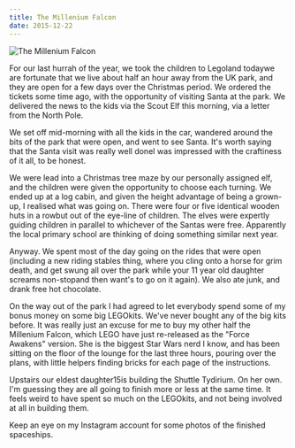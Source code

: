 ```yaml
---
title: The Millenium Falcon
date: 2015-12-22
---
```


![The Millenium Falcon](https://source.unsplash.com/hopX_jpVtRM/1600x900)

For our last hurrah of the year, we took the children to Legoland todaywe are fortunate that we live about half an hour away from the UK park, and they are open for a few days over the Christmas period. We ordered the tickets some time ago, with the opportunity of visiting Santa at the park. We delivered the news to the kids via the Scout Elf this morning, via a letter from the North Pole.

We set off mid-morning with all the kids in the car, wandered around the bits of the park that were open, and went to see Santa. It's worth saying that the Santa visit was really well doneI was impressed with the craftiness of it all, to be honest.

We were lead into a Christmas tree maze by our personally assigned elf, and the children were given the opportunity to choose each turning. We ended up at a log cabin, and given the height advantage of being a grown-up, I realised what was going on. There were four or five identical wooden huts in a rowbut out of the eye-line of children. The elves were expertly guiding children in parallel to whichever of the Santas were free. Apparently the local primary school are thinking of doing something similar next year.

Anyway. We spent most of the day going on the rides that were open (including a new riding stables thing, where you cling onto a horse for grim death, and get swung all over the park while your 11 year old daughter screams non-stopand then want's to go on it again). We also ate junk, and drank free hot chocolate.

On the way out of the park I had agreed to let everybody spend some of my bonus money on some big LEGOkits. We've never bought any of the big kits before. It was really just an excuse for me to buy my other half the Millenium Falcon, which LEGO have just re-released as the "Force Awakens" version. She is the biggest Star Wars nerd I know, and has been sitting on the floor of the lounge for the last three hours, pouring over the plans, with little helpers finding bricks for each page of the instructions.

Upstairs our eldest daughter15is building the Shuttle Tydirium. On her own. I'm guessing they are all going to finish more or less at the same time. It feels weird to have spent so much on the LEGOkits, and not being involved at all in building them.

Keep an eye on my Instagram account for some photos of the finished spaceships.